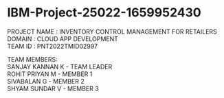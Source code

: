 # IBM-Project-25022-1659952430

PROJECT NAME : INVENTORY CONTROL MANAGEMENT FOR RETAILERS      
DOMAIN : CLOUD APP DEVELOPMENT     
TEAM ID : PNT2022TMID02997     

TEAM MEMBERS:    
SANJAY KANNAN K - TEAM LEADER       
ROHIT PRIYAN M - MEMBER 1        
SIVABALAN G - MEMBER 2          
SHYAM SUNDAR V - MEMBER 3           

